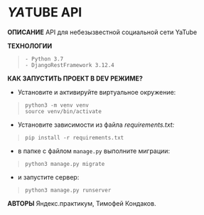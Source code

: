 # *YA*TUBE API
**ОПИСАНИЕ**
API для небезызвестной социальной сети YaTube 

**ТЕХНОЛОГИИ**

>     - Python 3.7 
>     - DjangoRestFramework 3.12.4

**КАК ЗАПУСТИТЬ ПРОЕКТ В DEV РЕЖИМЕ?**

 - Установите и активируйте виртуальное окружение:
>     python3 -m venv venv
>     source venv/bin/activate
 - Установите зависимости из файла *requirements.txt:*
>     pip install -r requirements.txt
- в папке с файлом `manage.py` выполните миграции:
>     python3 manage.py migrate
- и запустите сервер:
>     python3 manage.py runserver

**АВТОРЫ**
Яндекс.практикум, Тимофей Кондаков.
